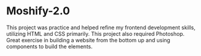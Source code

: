 # Moshify-2.0
This project was practice and helped refine my frontend development skills, utilizing HTML and CSS primarily. This project also required Photoshop. Great exercise in building a website from the bottom up and using components to build the elements.
